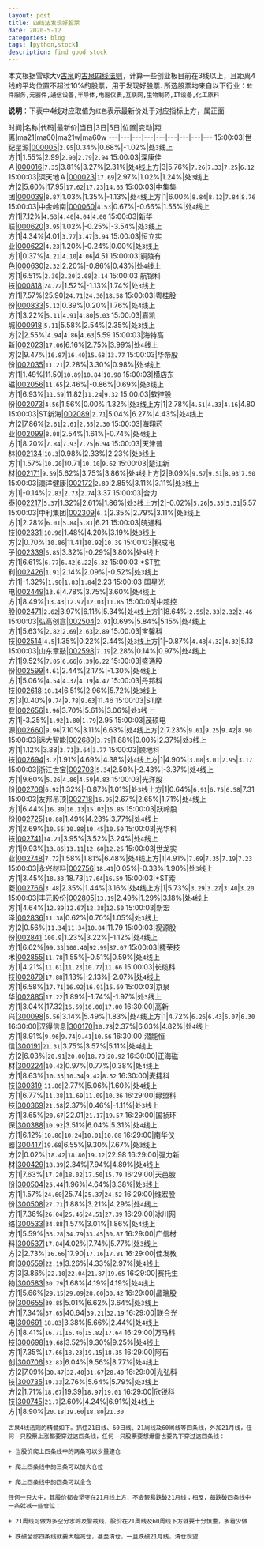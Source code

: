 ```yaml
---
layout: post
title: 四线法发现好股票
date: 2020-5-12
categories: blog
tags: [python,stock]
description: find good stock
---
```



本文根据雪球大v[古泉](https://xueqiu.com/u/7148646888)的[古泉四线法则](https://xueqiu.com/7148646888/130498192)，计算一些创业板目前在3线以上，且距离4线的平均位置不超过10%的股票，用于发现好股票.
所选股票均来自以下行业：`软件服务,元器件,通信设备,半导体,电器仪表,互联网,生物制药,IT设备,化工原料`

**说明**：下表中4线对应取值为`红色`表示最新价处于对应指标上方，属正面


时间|名称|代码|最新价|当日|3日|5日|位置|变动|距离|ma21|ma60|ma21w|ma60w
---|---|---|---|---|---|---|---|---
15:00:03|世纪星源|[000005](https://xueqiu.com/S/SZ000005)|`2.95`|0.34%|0.68%|-1.02%|处`3`线上方|1|1.55%|2.99|`2.90`|`2.79`|`2.94`
15:00:03|深康佳Ａ|[000016](https://xueqiu.com/S/SZ000016)|`7.35`|3.81%|3.27%|2.31%|处`4`线上方|3|5.76%|`7.26`|`7.33`|`7.25`|`6.12`
15:00:03|深天地Ａ|[000023](https://xueqiu.com/S/SZ000023)|`17.69`|2.97%|1.02%|1.24%|处`3`线上方|2|5.60%|17.95|`17.62`|`17.23`|`14.65`
15:00:03|中集集团|[000039](https://xueqiu.com/S/SZ000039)|`8.87`|1.03%|1.35%|-1.13%|处`4`线上方|1|6.00%|`8.84`|`8.12`|`7.84`|`8.76`
15:00:03|中金岭南|[000060](https://xueqiu.com/S/SZ000060)|`4.53`|0.67%|-0.66%|1.55%|处`4`线上方|1|7.12%|`4.53`|`4.40`|`4.04`|`4.00`
15:00:03|新华联|[000620](https://xueqiu.com/S/SZ000620)|`3.95`|1.02%|-0.25%|-3.54%|处`3`线上方|1|4.34%|4.01|`3.77`|`3.47`|`3.94`
15:00:03|恒立实业|[000622](https://xueqiu.com/S/SZ000622)|`4.23`|1.20%|-0.24%|0.00%|处`3`线上方|1|0.37%|`4.21`|`4.10`|`4.06`|4.51
15:00:03|铜陵有色|[000630](https://xueqiu.com/S/SZ000630)|`2.32`|2.20%|-0.86%|0.43%|处`4`线上方|1|6.51%|`2.30`|`2.20`|`2.08`|`2.14`
15:00:03|航锦科技|[000818](https://xueqiu.com/S/SZ000818)|`24.72`|1.52%|-1.13%|1.74%|处`3`线上方|1|7.57%|25.90|`24.71`|`24.30`|`18.58`
15:00:03|粤桂股份|[000833](https://xueqiu.com/S/SZ000833)|`5.12`|0.39%|0.20%|1.76%|处`4`线上方|1|3.22%|`5.11`|`4.91`|`4.80`|`5.03`
15:00:03|嘉凯城|[000918](https://xueqiu.com/S/SZ000918)|`5.11`|5.58%|2.54%|2.35%|处`3`线上方|2|2.55%|`4.94`|`4.86`|`4.63`|5.59
15:00:03|海特高新|[002023](https://xueqiu.com/S/SZ002023)|`17.06`|6.16%|2.75%|3.99%|处`4`线上方|2|9.47%|`16.87`|`16.40`|`15.68`|`13.77`
15:00:03|华帝股份|[002035](https://xueqiu.com/S/SZ002035)|`11.21`|2.28%|3.30%|0.98%|处`3`线上方|1|1.49%|11.50|`10.89`|`10.84`|`10.98`
15:00:03|横店东磁|[002056](https://xueqiu.com/S/SZ002056)|`11.65`|2.46%|-0.86%|0.69%|处`3`线上方|1|6.93%|`11.59`|11.82|`11.24`|`9.32`
15:00:03|软控股份|[002073](https://xueqiu.com/S/SZ002073)|`4.56`|1.56%|0.00%|1.32%|处`3`线上方|1|2.78%|`4.51`|`4.33`|`4.16`|4.80
15:00:03|ST新海|[002089](https://xueqiu.com/S/SZ002089)|`2.71`|5.04%|6.27%|4.43%|处`4`线上方|2|7.86%|`2.61`|`2.61`|`2.55`|`2.30`
15:00:03|海翔药业|[002099](https://xueqiu.com/S/SZ002099)|`8.08`|2.54%|1.61%|-0.74%|处`4`线上方|1|8.20%|`7.84`|`7.93`|`7.25`|`6.94`
15:00:03|天津普林|[002134](https://xueqiu.com/S/SZ002134)|`10.3`|0.98%|2.33%|2.23%|处`3`线上方|1|1.57%|`10.20`|10.71|`10.10`|`9.62`
15:00:03|楚江新材|[002171](https://xueqiu.com/S/SZ002171)|`9.59`|5.62%|3.75%|3.86%|处`4`线上方|2|9.09%|`9.57`|`9.51`|`8.93`|`7.50`
15:00:03|澳洋健康|[002172](https://xueqiu.com/S/SZ002172)|`2.89`|2.85%|3.11%|3.11%|处`3`线上方|1|-0.14%|`2.83`|`2.73`|`2.74`|3.37
15:00:03|合力泰|[002217](https://xueqiu.com/S/SZ002217)|`5.37`|1.32%|2.61%|1.86%|处`3`线上方|2|-0.02%|`5.26`|`5.35`|`5.31`|5.57
15:00:03|中利集团|[002309](https://xueqiu.com/S/SZ002309)|`6.1`|2.35%|2.79%|3.11%|处`3`线上方|1|2.28%|`6.01`|`5.84`|`5.81`|6.21
15:00:03|皖通科技|[002331](https://xueqiu.com/S/SZ002331)|`10.96`|1.48%|4.20%|3.19%|处`3`线上方|2|0.70%|`10.86`|11.41|`10.92`|`10.39`
15:00:03|积成电子|[002339](https://xueqiu.com/S/SZ002339)|`6.85`|3.32%|-0.29%|3.80%|处`4`线上方|1|6.61%|`6.77`|`6.42`|`6.22`|`6.32`
15:00:03|*ST胜利|[002426](https://xueqiu.com/S/SZ002426)|`1.91`|2.14%|2.09%|-0.52%|处`3`线上方|1|-1.32%|`1.90`|`1.83`|`1.84`|2.23
15:00:03|国星光电|[002449](https://xueqiu.com/S/SZ002449)|`13.6`|4.78%|3.75%|3.60%|处`4`线上方|1|8.49%|`13.43`|`12.97`|`12.03`|`11.85`
15:00:03|中超控股|[002471](https://xueqiu.com/S/SZ002471)|`2.62`|3.97%|6.11%|5.34%|处`4`线上方|1|8.64%|`2.55`|`2.33`|`2.32`|`2.46`
15:00:03|弘高创意|[002504](https://xueqiu.com/S/SZ002504)|`2.91`|0.69%|5.84%|5.15%|处`4`线上方|1|5.63%|`2.82`|`2.69`|`2.63`|`2.89`
15:00:03|宝馨科技|[002514](https://xueqiu.com/S/SZ002514)|`4.5`|1.35%|0.22%|2.44%|处`3`线上方|1|-0.87%|`4.48`|`4.32`|`4.32`|5.13
15:00:03|山东章鼓|[002598](https://xueqiu.com/S/SZ002598)|`7.19`|2.28%|0.14%|0.97%|处`4`线上方|1|9.52%|`7.05`|`6.66`|`6.39`|`6.22`
15:00:03|盛通股份|[002599](https://xueqiu.com/S/SZ002599)|`4.61`|2.44%|2.17%|-1.30%|处`4`线上方|1|5.06%|`4.54`|`4.37`|`4.19`|`4.47`
15:00:03|丹邦科技|[002618](https://xueqiu.com/S/SZ002618)|`10.14`|6.51%|2.96%|5.72%|处`3`线上方|3|0.40%|`9.74`|`9.78`|`9.63`|11.46
15:00:03|ST摩登|[002656](https://xueqiu.com/S/SZ002656)|`1.96`|3.70%|5.61%|3.06%|处`3`线上方|1|-3.25%|`1.92`|`1.80`|`1.79`|2.95
15:00:03|茂硕电源|[002660](https://xueqiu.com/S/SZ002660)|`9.96`|7.10%|3.11%|6.63%|处`4`线上方|2|7.23%|`9.61`|`9.25`|`9.42`|`8.90`
15:00:03|远大智能|[002689](https://xueqiu.com/S/SZ002689)|`3.79`|1.88%|0.00%|2.37%|处`3`线上方|1|1.12%|3.88|`3.71`|`3.64`|`3.77`
15:00:03|顾地科技|[002694](https://xueqiu.com/S/SZ002694)|`3.2`|1.91%|4.69%|4.38%|处`4`线上方|1|4.90%|`3.08`|`3.01`|`2.95`|`3.17`
15:00:03|浙江世宝|[002703](https://xueqiu.com/S/SZ002703)|`5.34`|2.50%|-2.43%|-3.37%|处`4`线上方|1|9.60%|`5.26`|`4.86`|`4.59`|`4.83`
15:00:03|光洋股份|[002708](https://xueqiu.com/S/SZ002708)|`6.92`|1.32%|-0.87%|1.01%|处`3`线上方|1|0.64%|`6.91`|`6.75`|`6.58`|7.31
15:00:03|友邦吊顶|[002718](https://xueqiu.com/S/SZ002718)|`16.95`|2.67%|2.65%|1.71%|处`4`线上方|1|6.44%|`16.80`|`16.13`|`15.02`|`15.85`
15:00:03|跃岭股份|[002725](https://xueqiu.com/S/SZ002725)|`10.88`|1.49%|4.23%|3.77%|处`4`线上方|1|2.69%|`10.56`|`10.88`|`10.45`|`10.50`
15:00:03|光华科技|[002741](https://xueqiu.com/S/SZ002741)|`14.21`|3.95%|3.52%|3.24%|处`4`线上方|1|9.93%|`13.86`|`13.11`|`12.60`|`12.25`
15:00:03|世龙实业|[002748](https://xueqiu.com/S/SZ002748)|`7.72`|1.58%|1.81%|6.48%|处`4`线上方|1|4.91%|`7.69`|`7.35`|`7.19`|`7.23`
15:00:03|永兴材料|[002756](https://xueqiu.com/S/SZ002756)|`18.41`|0.05%|-0.33%|1.90%|处`3`线上方|1|3.45%|`18.38`|18.73|`17.64`|`16.59`
15:00:03|*ST索菱|[002766](https://xueqiu.com/S/SZ002766)|`3.48`|2.35%|1.44%|3.16%|处`4`线上方|1|5.73%|`3.29`|`3.27`|`3.40`|`3.20`
15:00:03|丰元股份|[002805](https://xueqiu.com/S/SZ002805)|`13.19`|2.49%|1.29%|3.18%|处`4`线上方|1|4.64%|`12.89`|`12.67`|`12.38`|`12.50`
15:00:03|新宏泽|[002836](https://xueqiu.com/S/SZ002836)|`11.38`|0.62%|0.70%|1.05%|处`3`线上方|2|0.56%|`11.34`|`11.34`|`10.84`|11.79
15:00:03|视源股份|[002841](https://xueqiu.com/S/SZ002841)|`100.9`|1.23%|3.22%|-1.12%|处`4`线上方|1|6.62%|`99.33`|`100.40`|`92.99`|`87.07`
15:00:03|捷荣技术|[002855](https://xueqiu.com/S/SZ002855)|`11.78`|1.55%|-0.51%|0.59%|处`4`线上方|1|4.21%|`11.61`|`11.23`|`10.77`|`11.66`
15:00:03|长缆科技|[002879](https://xueqiu.com/S/SZ002879)|`17.88`|1.13%|-2.13%|-2.07%|处`4`线上方|1|6.58%|`17.71`|`16.92`|`16.91`|`15.69`
15:00:03|京泉华|[002885](https://xueqiu.com/S/SZ002885)|`17.22`|1.89%|-1.74%|-1.97%|处`3`线上方|1|3.04%|17.32|`16.59`|`16.00`|`17.00`
16:30:00|高新兴|[300098](https://xueqiu.com/S/SZ300098)|`6.56`|3.14%|5.49%|1.83%|处`4`线上方|1|4.72%|`6.26`|`6.43`|`6.07`|`6.30`
16:30:00|汉得信息|[300170](https://xueqiu.com/S/SZ300170)|`10.78`|2.37%|6.03%|4.82%|处`4`线上方|1|8.91%|`9.96`|`9.74`|`9.41`|`10.56`
16:30:00|潜能恒信|[300191](https://xueqiu.com/S/SZ300191)|`21.31`|3.75%|3.57%|5.11%|处`4`线上方|2|6.03%|`20.91`|`20.00`|`18.73`|`20.92`
16:30:00|正海磁材|[300224](https://xueqiu.com/S/SZ300224)|`10.42`|0.97%|0.77%|0.38%|处`4`线上方|1|8.63%|`10.33`|`10.34`|`9.42`|`8.52`
16:30:00|麦捷科技|[300319](https://xueqiu.com/S/SZ300319)|`11.86`|2.77%|5.06%|1.60%|处`4`线上方|1|6.77%|`11.38`|`11.69`|`11.09`|`10.36`
16:29:00|绿盟科技|[300369](https://xueqiu.com/S/SZ300369)|`21.58`|2.37%|0.46%|-1.11%|处`3`线上方|1|3.65%|`20.67`|22.01|`21.17`|`19.57`
16:29:00|国祯环保|[300388](https://xueqiu.com/S/SZ300388)|`10.92`|3.51%|6.04%|5.31%|处`4`线上方|1|6.12%|`10.86`|`10.24`|`10.01`|`10.08`
16:29:00|南华仪器|[300417](https://xueqiu.com/S/SZ300417)|`19.68`|6.55%|9.30%|7.67%|处`3`线上方|2|0.02%|`18.42`|`18.80`|`19.12`|22.98
16:29:00|强力新材|[300429](https://xueqiu.com/S/SZ300429)|`18.39`|2.34%|7.94%|4.89%|处`4`线上方|1|7.63%|`17.20`|`18.02`|`17.50`|`15.79`
16:29:00|天邑股份|[300504](https://xueqiu.com/S/SZ300504)|`25.44`|1.96%|4.64%|3.38%|处`3`线上方|1|1.57%|`24.60`|25.74|`25.37`|`24.52`
16:29:00|维宏股份|[300508](https://xueqiu.com/S/SZ300508)|`27.71`|1.88%|3.21%|4.29%|处`4`线上方|1|7.36%|`26.04`|`25.46`|`24.51`|`27.39`
16:29:00|冰川网络|[300533](https://xueqiu.com/S/SZ300533)|`34.88`|1.57%|3.01%|1.86%|处`4`线上方|1|5.59%|`33.28`|`34.79`|`33.45`|`30.87`
16:29:00|广信材料|[300537](https://xueqiu.com/S/SZ300537)|`17.84`|4.02%|7.74%|5.77%|处`3`线上方|2|2.73%|`16.66`|17.90|`17.16`|`17.81`
16:29:00|佳发教育|[300559](https://xueqiu.com/S/SZ300559)|`22.19`|3.26%|4.33%|2.97%|处`4`线上方|3|3.86%|`22.10`|`22.04`|`21.87`|`19.65`
16:29:00|赛托生物|[300583](https://xueqiu.com/S/SZ300583)|`30.79`|1.68%|4.19%|4.19%|处`4`线上方|1|5.66%|`29.15`|`29.09`|`28.00`|`30.42`
16:29:00|晶瑞股份|[300655](https://xueqiu.com/S/SZ300655)|`39.85`|5.01%|6.62%|3.64%|处`3`线上方|1|7.34%|`37.65`|40.64|`39.21`|`32.19`
16:29:00|联合光电|[300691](https://xueqiu.com/S/SZ300691)|`18.03`|3.38%|5.66%|2.44%|处`4`线上方|1|8.41%|`16.71`|`16.46`|`15.82`|`17.64`
16:29:00|万马科技|[300698](https://xueqiu.com/S/SZ300698)|`19.68`|3.52%|9.30%|9.25%|处`4`线上方|1|7.35%|`17.66`|`18.23`|`19.15`|`18.35`
16:29:00|阿石创|[300706](https://xueqiu.com/S/SZ300706)|`32.83`|6.04%|9.56%|8.77%|处`4`线上方|2|7.09%|`30.47`|`32.40`|`31.67`|`28.40`
16:29:00|光弘科技|[300735](https://xueqiu.com/S/SZ300735)|`19.33`|2.76%|5.64%|5.79%|处`3`线上方|2|1.71%|`18.67`|19.39|`18.97`|`19.01`
16:29:00|欣锐科技|[300745](https://xueqiu.com/S/SZ300745)|`21.7`|2.60%|4.24%|6.91%|处`4`线上方|1|8.90%|`20.18`|`19.60`|`18.80`|`21.30`

```
古泉4线法则的精髓如下。抓住21日线、60日线、21周线及60周线等四条线，外加21月线，任何一只股票上涨都要穿过这四条线，任何一只股票要想爆雷也要先下穿过这四条线：

+ 当股价爬上四条线中的两条可以少量建仓

+ 爬上四条线中的三条可以加大仓位

+ 爬上四条线中的四条可以全仓

任何一只大牛，其股价都会坚守在21月线上方，不会轻易跌破21月线；相反，每跌破四条线中一条就减一些仓位：

+ 21周线可做为多空分水岭及警戒线，股价在21周线及60周线下方就要十分慎重，多看少做

+ 跌破全部四条线就要大幅减仓，甚至清仓，一旦跌破21月线，清仓观望
```